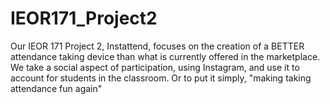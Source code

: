 # IEOR171_Project2
Our IEOR 171 Project 2, Instattend, focuses on the creation of a BETTER attendance taking device than what is currently offered in the marketplace. We take a social aspect of participation, using Instagram, and use it to account for students in the classroom. Or to put it simply, "making taking attendance fun again" 
